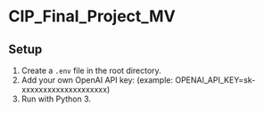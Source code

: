 # CIP_Final_Project_MV


## Setup

1. Create a `.env` file in the root directory.
2. Add your own OpenAI API key: (example: OPENAI_API_KEY=sk-xxxxxxxxxxxxxxxxxxxx)
3. Run with Python 3.

